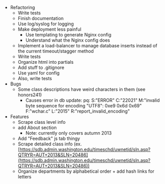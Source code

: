 - Refactoring
    - Write tests
    - Finish documentation
    - Use log/syslog for logging
    - Make deployment less painful
        - Use templating to generate Nginx config
        - Understand what the Nginx config does
    - Implement a load-balancer to manage database inserts instead of the current timeout/stagger method
    - Write tests
    - Organize html into partials
    - Add stuff to .gitignore
    - Use yaml for config
    - Also, write tests
- Bugs
    - Some class descriptions have weird characters in them (see honors241)
        - Causes error in db update: pq: S:"ERROR" C:"22021" M:"invalid byte sequence for encoding \"UTF8\": 0xe9 0x6d 0x69" F:"wchar.c" L:"2015" R:"report_invalid_encoding"
- Features
    - Scrape class level info
    - add About section
        - Note: currently only covers autumn 2013
    - Add "Feedback" js tab thingy
    - Scrape detailed class info (ex. [https://sdb.admin.washington.edu/timeschd/uwnetid/sln.asp?QTRYR=AUT+2013&SLN=20486](https://sdb.admin.washington.edu/timeschd/uwnetid/sln.asp?QTRYR=AUT+2013&SLN=20486))
    - Organize departments by alphabetical order + add hash links for letters